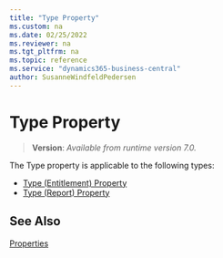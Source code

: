 ```yaml
---
title: "Type Property"
ms.custom: na
ms.date: 02/25/2022
ms.reviewer: na
ms.tgt_pltfrm: na
ms.topic: reference
ms.service: "dynamics365-business-central"
author: SusanneWindfeldPedersen
---
```


# Type Property

> **Version**: _Available from runtime version 7.0._

The Type property is applicable to the following types:

- [Type (Entitlement) Property](devenv-type-entitlement-property.md)
- [Type (Report) Property](devenv-type-report-property.md)

## See Also

[Properties](devenv-properties.md)